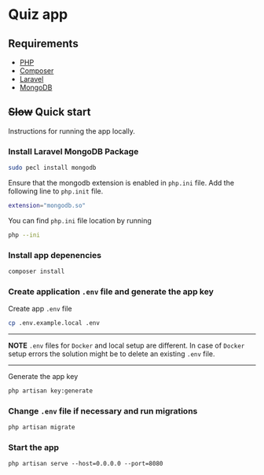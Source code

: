 # Quiz app

## Requirements
  - [PHP](https://www.php.net/)
  - [Composer](https://getcomposer.org/download/)
  - [Laravel](https://laravel.com/)
  - [MongoDB](https://www.mongodb.com/)


## ~~Slow~~ Quick start
Instructions for running the app locally.

### Install Laravel MongoDB Package
```sh
sudo pecl install mongodb
```

Ensure that the mongodb extension is enabled in `php.ini` file.
Add the following line to `php.init` file.
```sh
extension="mongodb.so"
```

You can find `php.ini` file location by running
```sh
php --ini
```

### Install app depenencies
```sh
composer install
```

### Create application `.env` file and generate the app key
Create app `.env` file
```sh
cp .env.example.local .env
```

---

**NOTE**
`.env` files for `Docker` and local setup are different. In case of `Docker` setup errors the solution might be to delete an existing `.env` file.

---

Generate the app key
```sh
php artisan key:generate
```

### Change `.env` file if necessary and run migrations
```sh
php artisan migrate
```

### Start the app
```
php artisan serve --host=0.0.0.0 --port=8080
```
